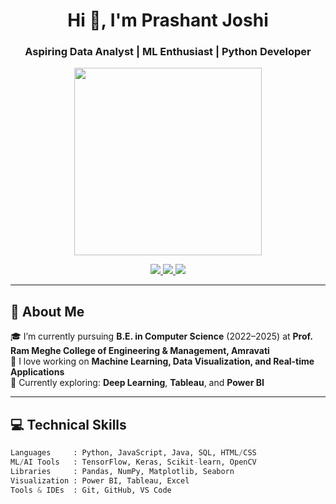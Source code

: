 <h1 align="center">Hi 👋, I'm Prashant Joshi</h1>
<h3 align="center">Aspiring Data Analyst | ML Enthusiast | Python Developer</h3>

<p align="center">
  <img src="https://media.giphy.com/media/qgQUggAC3Pfv687qPC/giphy.gif" width="300" />
</p>

<p align="center">
  <a href="mailto:princejoshi902226@gmail.com">
    <img src="https://img.shields.io/badge/Email-princejoshi902226@gmail.com-red?style=for-the-badge&logo=gmail" />
  </a>
  <a href="https://www.linkedin.com/in/prashantjoshi2220">
    <img src="https://img.shields.io/badge/LinkedIn-Prashant%20Joshi-blue?style=for-the-badge&logo=linkedin" />
  </a>
  <a href="https://github.com/PKJJOSHI">
    <img src="https://img.shields.io/badge/GitHub-PKJJOSHI-black?style=for-the-badge&logo=github" />
  </a>
</p>

---

## 🚀 About Me

🎓 I’m currently pursuing **B.E. in Computer Science** (2022–2025) at **Prof. Ram Meghe College of Engineering & Management, Amravati**  
🧠 I love working on **Machine Learning, Data Visualization, and Real-time Applications**  
🌱 Currently exploring: **Deep Learning**, **Tableau**, and **Power BI**

---

## 💻 Technical Skills

```python
Languages     : Python, JavaScript, Java, SQL, HTML/CSS
ML/AI Tools   : TensorFlow, Keras, Scikit-learn, OpenCV
Libraries     : Pandas, NumPy, Matplotlib, Seaborn
Visualization : Power BI, Tableau, Excel
Tools & IDEs  : Git, GitHub, VS Code

